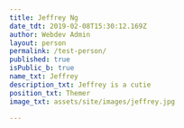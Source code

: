 ```yaml
---
title: Jeffrey Ng
date_tdt: 2019-02-08T15:30:12.169Z
author: Webdev Admin
layout: person
permalink: /test-person/
published: true
isPublic_b: true
name_txt: Jeffrey
description_txt: Jeffrey is a cutie
position_txt: Themer
image_txt: assets/site/images/jeffrey.jpg

---
```



